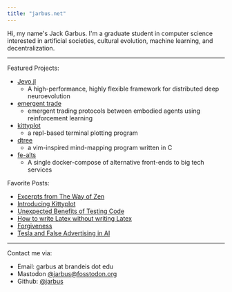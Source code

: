 ```yaml
---
title: "jarbus.net"
---
```

Hi, my name's Jack Garbus. I'm a graduate student in computer science interested in artificial societies, cultural evolution, machine learning, and decentralization.
<hr>

Featured Projects:

- [Jevo.jl](/Jevo.jl/dev)
    - A high-performance, highly flexible framework for distributed deep neuroevolution
- [emergent trade](/blog/emergent-trade)
    - emergent trading protocols between embodied agents using reinforcement learning
- [kittyplot](https://github.com/jarbus/kittyplot)
    - a repl-based terminal plotting program
- [dtree](https://github.com/jarbus/dtree)
    - a vim-inspired mind-mapping program written in C
- [fe-alts](https://github.com/jarbus/fe-alts)
    - A single docker-compose of alternative front-ends to big tech services


Favorite Posts:

- [Excerpts from The Way of Zen](/blog/the-way-of-zen)
- [Introducing Kittyplot](blog/introducing-kittyplot)
- [Unexpected Benefits of Testing Code](blog/unexpected-benefits-of-testing)
- [How to write Latex without writing Latex](blog/write-latex-without-latex)
- [Forgiveness](blog/forgiveness)
- [Tesla and False Advertising in AI](blog/tesla-and-false-advertising-in-ai)

<hr>

Contact me via:
* Email: garbus at brandeis dot edu
* Mastodon [@jarbus@fosstodon.org](https://fosstodon.org/@jarbus)
* Github: [@jarbus](https://github.com/jarbus)
